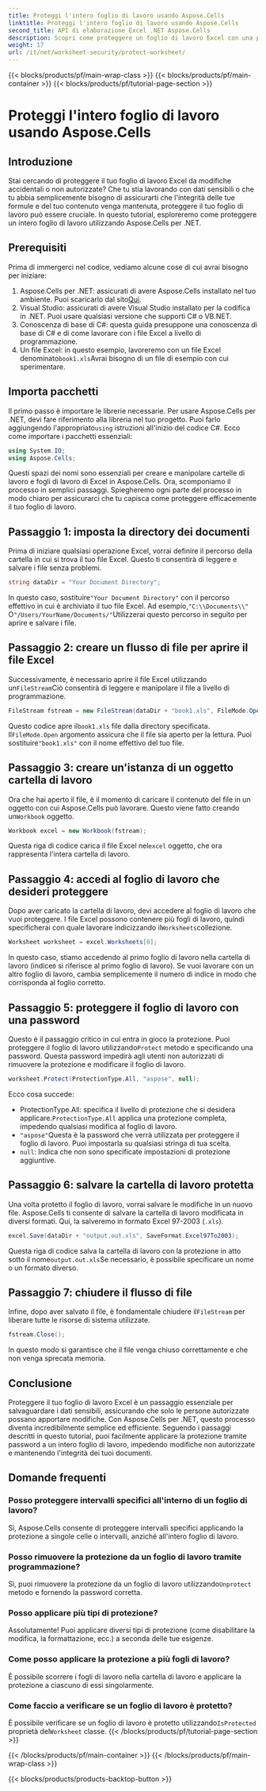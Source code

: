 ```yaml
---
title: Proteggi l'intero foglio di lavoro usando Aspose.Cells
linktitle: Proteggi l'intero foglio di lavoro usando Aspose.Cells
second_title: API di elaborazione Excel .NET Aspose.Cells
description: Scopri come proteggere un foglio di lavoro Excel con una password usando Aspose.Cells per .NET. Tutorial passo dopo passo per proteggere i tuoi dati con facilità.
weight: 17
url: /it/net/worksheet-security/protect-worksheet/
---
```


{{< blocks/products/pf/main-wrap-class >}}
{{< blocks/products/pf/main-container >}}
{{< blocks/products/pf/tutorial-page-section >}}

# Proteggi l'intero foglio di lavoro usando Aspose.Cells

## Introduzione
Stai cercando di proteggere il tuo foglio di lavoro Excel da modifiche accidentali o non autorizzate? Che tu stia lavorando con dati sensibili o che tu abbia semplicemente bisogno di assicurarti che l'integrità delle tue formule e del tuo contenuto venga mantenuta, proteggere il tuo foglio di lavoro può essere cruciale. In questo tutorial, esploreremo come proteggere un intero foglio di lavoro utilizzando Aspose.Cells per .NET.
## Prerequisiti
Prima di immergerci nel codice, vediamo alcune cose di cui avrai bisogno per iniziare:
1.  Aspose.Cells per .NET: assicurati di avere Aspose.Cells installato nel tuo ambiente. Puoi scaricarlo dal sito[Qui](https://releases.aspose.com/cells/net/).
2. Visual Studio: assicurati di avere Visual Studio installato per la codifica in .NET. Puoi usare qualsiasi versione che supporti C# o VB.NET.
3. Conoscenza di base di C#: questa guida presuppone una conoscenza di base di C# e di come lavorare con i file Excel a livello di programmazione.
4.  Un file Excel: in questo esempio, lavoreremo con un file Excel denominato`book1.xls`Avrai bisogno di un file di esempio con cui sperimentare.
## Importa pacchetti
 Il primo passo è importare le librerie necessarie. Per usare Aspose.Cells per .NET, devi fare riferimento alla libreria nel tuo progetto. Puoi farlo aggiungendo l'appropriato`using` istruzioni all'inizio del codice C#.
Ecco come importare i pacchetti essenziali:
```csharp
using System.IO;
using Aspose.Cells;
```
Questi spazi dei nomi sono essenziali per creare e manipolare cartelle di lavoro e fogli di lavoro di Excel in Aspose.Cells.
Ora, scomponiamo il processo in semplici passaggi. Spiegheremo ogni parte del processo in modo chiaro per assicurarci che tu capisca come proteggere efficacemente il tuo foglio di lavoro.
## Passaggio 1: imposta la directory dei documenti
Prima di iniziare qualsiasi operazione Excel, vorrai definire il percorso della cartella in cui si trova il tuo file Excel. Questo ti consentirà di leggere e salvare i file senza problemi.
```csharp
string dataDir = "Your Document Directory";
```
 In questo caso, sostituire`"Your Document Directory"` con il percorso effettivo in cui è archiviato il tuo file Excel. Ad esempio,`"C:\\Documents\\"` O`"/Users/YourName/Documents/"`Utilizzerai questo percorso in seguito per aprire e salvare i file.
## Passaggio 2: creare un flusso di file per aprire il file Excel
 Successivamente, è necessario aprire il file Excel utilizzando un`FileStream`Ciò consentirà di leggere e manipolare il file a livello di programmazione.
```csharp
FileStream fstream = new FileStream(dataDir + "book1.xls", FileMode.Open);
```
 Questo codice apre il`book1.xls` file dalla directory specificata. Il`FileMode.Open` argomento assicura che il file sia aperto per la lettura. Puoi sostituire`"book1.xls"` con il nome effettivo del tuo file.
## Passaggio 3: creare un'istanza di un oggetto cartella di lavoro
 Ora che hai aperto il file, è il momento di caricare il contenuto del file in un oggetto con cui Aspose.Cells può lavorare. Questo viene fatto creando un`Workbook` oggetto.
```csharp
Workbook excel = new Workbook(fstream);
```
 Questa riga di codice carica il file Excel nel`excel` oggetto, che ora rappresenta l'intera cartella di lavoro.
## Passaggio 4: accedi al foglio di lavoro che desideri proteggere
 Dopo aver caricato la cartella di lavoro, devi accedere al foglio di lavoro che vuoi proteggere. I file Excel possono contenere più fogli di lavoro, quindi specificherai con quale lavorare indicizzando il`Worksheets`collezione.
```csharp
Worksheet worksheet = excel.Worksheets[0];
```
 In questo caso, stiamo accedendo al primo foglio di lavoro nella cartella di lavoro (indice`0` si riferisce al primo foglio di lavoro). Se vuoi lavorare con un altro foglio di lavoro, cambia semplicemente il numero di indice in modo che corrisponda al foglio corretto.
## Passaggio 5: proteggere il foglio di lavoro con una password
 Questo è il passaggio critico in cui entra in gioco la protezione. Puoi proteggere il foglio di lavoro utilizzando`Protect` metodo e specificando una password. Questa password impedirà agli utenti non autorizzati di rimuovere la protezione e modificare il foglio di lavoro.
```csharp
worksheet.Protect(ProtectionType.All, "aspose", null);
```
Ecco cosa succede:
-  ProtectionType.All: specifica il livello di protezione che si desidera applicare.`ProtectionType.All` applica una protezione completa, impedendo qualsiasi modifica al foglio di lavoro.
- `"aspose"`Questa è la password che verrà utilizzata per proteggere il foglio di lavoro. Puoi impostarla su qualsiasi stringa di tua scelta.
- `null`: Indica che non sono specificate impostazioni di protezione aggiuntive.
## Passaggio 6: salvare la cartella di lavoro protetta
Una volta protetto il foglio di lavoro, vorrai salvare le modifiche in un nuovo file. Aspose.Cells ti consente di salvare la cartella di lavoro modificata in diversi formati. Qui, la salveremo in formato Excel 97-2003 (`.xls`).
```csharp
excel.Save(dataDir + "output.out.xls", SaveFormat.Excel97To2003);
```
 Questa riga di codice salva la cartella di lavoro con la protezione in atto sotto il nome`output.out.xls`Se necessario, è possibile specificare un nome o un formato diverso.
## Passaggio 7: chiudere il flusso di file
 Infine, dopo aver salvato il file, è fondamentale chiudere il`FileStream` per liberare tutte le risorse di sistema utilizzate.
```csharp
fstream.Close();
```
In questo modo si garantisce che il file venga chiuso correttamente e che non venga sprecata memoria.
## Conclusione
Proteggere il tuo foglio di lavoro Excel è un passaggio essenziale per salvaguardare i dati sensibili, assicurando che solo le persone autorizzate possano apportare modifiche. Con Aspose.Cells per .NET, questo processo diventa incredibilmente semplice ed efficiente. Seguendo i passaggi descritti in questo tutorial, puoi facilmente applicare la protezione tramite password a un intero foglio di lavoro, impedendo modifiche non autorizzate e mantenendo l'integrità dei tuoi documenti.
## Domande frequenti
### Posso proteggere intervalli specifici all'interno di un foglio di lavoro?  
Sì, Aspose.Cells consente di proteggere intervalli specifici applicando la protezione a singole celle o intervalli, anziché all'intero foglio di lavoro.
### Posso rimuovere la protezione da un foglio di lavoro tramite programmazione?  
 Sì, puoi rimuovere la protezione da un foglio di lavoro utilizzando`Unprotect` metodo e fornendo la password corretta.
### Posso applicare più tipi di protezione?  
Assolutamente! Puoi applicare diversi tipi di protezione (come disabilitare la modifica, la formattazione, ecc.) a seconda delle tue esigenze.
### Come posso applicare la protezione a più fogli di lavoro?  
È possibile scorrere i fogli di lavoro nella cartella di lavoro e applicare la protezione a ciascuno di essi singolarmente.
### Come faccio a verificare se un foglio di lavoro è protetto?  
 È possibile verificare se un foglio di lavoro è protetto utilizzando`IsProtected` proprietà del`Worksheet` classe.
{{< /blocks/products/pf/tutorial-page-section >}}

{{< /blocks/products/pf/main-container >}}
{{< /blocks/products/pf/main-wrap-class >}}

{{< blocks/products/products-backtop-button >}}
